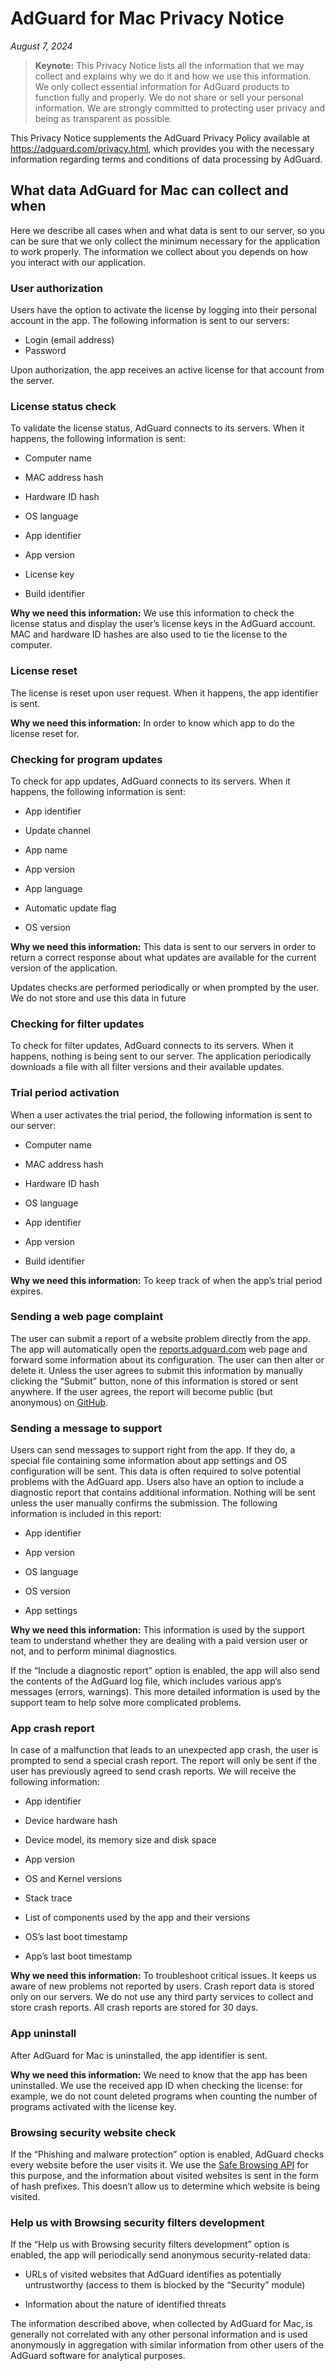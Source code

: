 
# AdGuard for Mac Privacy Notice

*August 7, 2024*

> **Keynote:** This Privacy Notice lists all the information that we may collect and explains why we do it and how we use this information. We only collect essential information for AdGuard products to function fully and properly. We do not share or sell your personal information. We are strongly committed to protecting user privacy and being as transparent as possible.

This Privacy Notice supplements the AdGuard Privacy Policy available at <https://adguard.com/privacy.html>, which provides you with the necessary information regarding terms and conditions of data processing by AdGuard.

## What data AdGuard for Mac can collect and when

Here we describe all cases when and what data is sent to our server, so you can be sure that we only collect the minimum necessary for the application to work properly. The information we collect about you depends on how you interact with our application.

### User authorization

Users have the option to activate the license by logging into their personal account in the app. The following information is sent to our servers:

- Login (email address)
- Password

Upon authorization, the app receives an active license for that account from the server.

### License status check

To validate the license status, AdGuard connects to its servers. When it happens, the following information is sent:

- Computer name

- MAC address hash

- Hardware ID hash

- OS language

- App identifier

- App version

- License key

- Build identifier

**Why we need this information:** We use this information to check the license status and display the user’s license keys in the AdGuard account. MAC and hardware ID hashes are also used to tie the license to the computer.

### License reset

The license is reset upon user request. When it happens, the app identifier is sent.

**Why we need this information:** In order to know which app to do the license reset for.

### Checking for program updates

To check for app updates, AdGuard connects to its servers. When it happens, the following information is sent:

- App identifier

- Update channel

- App name

- App version

- App language

- Automatic update flag

- OS version

**Why we need this information:** This data is sent to our servers in order to return a correct response about what updates are available for the current version of the application.

Updates checks are performed periodically or when prompted by the user. We do not store and use this data in future

### Checking for filter updates

To check for filter updates, AdGuard connects to its servers. When it happens, nothing is being sent to our server. The application periodically downloads a file with all filter versions and their available updates.

### Trial period activation

When a user activates the trial period, the following information is sent to our server:

- Computer name

- MAC address hash

- Hardware ID hash

- OS language

- App identifier

- App version

- Build identifier

**Why we need this information:** To keep track of when the app’s trial period expires.

### Sending a web page complaint

The user can submit a report of a website problem directly from the app. The app will automatically open the [reports.adguard.com](https://reports.adguard.com/new_issue.html) web page and forward some information about its configuration. The user can then alter or delete it.
Unless the user agrees to submit this information by manually clicking the “Submit” button, none of this information is stored or sent anywhere. If the user agrees, the report will become public (but anonymous) on [GitHub](https://github.com/adguardteam/adguardfilters/issues).

### Sending a message to support

Users can send messages to support right from the app. If they do, a special file containing some information about app settings and OS configuration will be sent. This data is often required to solve potential problems with the AdGuard app. Users also have an option to include a diagnostic report that contains additional information. Nothing will be sent unless the user manually confirms the submission.
The following information is included in this report:

- App identifier

- App version

- OS language

- OS version

- App settings

**Why we need this information:** This information is used by the support team to understand whether they are dealing with a paid version user or not, and to perform minimal diagnostics.

If the “Include a diagnostic report” option is enabled, the app will also send the contents of the AdGuard log file, which includes various app’s messages (errors, warnings). This more detailed information is used by the support team to help solve more complicated problems.

### App crash report

In case of a malfunction that leads to an unexpected app crash, the user is prompted to send a special crash report. The report will only be sent if the user has previously agreed to send crash reports. We will receive the following information:

- App identifier

- Device hardware hash

- Device model, its memory size and disk space

- App version

- OS and Kernel versions

- Stack trace

- List of components used by the app and their versions

- OS’s last boot timestamp

- App’s last boot timestamp

**Why we need this information:** To troubleshoot critical issues.  It keeps us aware of new problems not reported by users.
Crash report data is stored only on our servers. We do not use any third party services to collect and store crash reports. All crash reports are stored for 30 days.

### App uninstall

After AdGuard for Mac is uninstalled, the app identifier is sent.

**Why we need this information:** We need to know that the app has been uninstalled. We use the received app ID when checking the license: for example, we do not count deleted programs when counting the number of programs activated with the license key.

### Browsing security website check

If the “Phishing and malware protection” option is enabled, AdGuard checks every website before the user visits it. We use the [Safe Browsing API](https://adguard.com/kb/general/browsing-security/) for this purpose, and the information about visited websites is sent in the form of hash prefixes. This doesn’t allow us to determine which website is being visited.

### Help us with Browsing security filters development

If the “Help us with Browsing security filters development” option is enabled, the app will periodically send anonymous security-related data:

- URLs of visited websites that AdGuard identifies as potentially untrustworthy (access to them is blocked by the “Security” module)

- Information about the nature of identified threats

The information described above, when collected by AdGuard for Mac, is generally not correlated with any other personal information and is used anonymously in aggregation with similar information from other users of the AdGuard software for analytical purposes.
